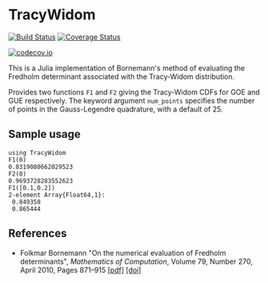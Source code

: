 # TracyWidom

[![Build Status](https://travis-ci.org/AustenLamacraft/TracyWidom.jl.svg?branch=master)](https://travis-ci.org/AustenLamacraft/TracyWidom.jl)
[![Coverage Status](https://coveralls.io/repos/AustenLamacraft/TracyWidom.jl/badge.svg?branch=master&service=github)](https://coveralls.io/github/AustenLamacraft/TracyWidom.jl?branch=master)

[![codecov.io](http://codecov.io/github/AustenLamacraft/TracyWidom.jl/coverage.svg?branch=master)](http://codecov.io/github/AustenLamacraft/TracyWidom.jl?branch=master)

This is a Julia implementation of Bornemann's method of evaluating the Fredholm determinant associated with the Tracy-Widom distribution.

Provides two functions `F1` and `F2` giving the Tracy-Widom CDFs for GOE and GUE respectively. The keyword argument `num_points` specifies the number of points in the Gauss-Legendre quadrature, with a default of 25.

## Sample usage

```
using TracyWidom
F1(0)
0.8319080662029523
F2(0)
0.9693728283552623
F1([0.1,0.2])
2-element Array{Float64,1}:
 0.849358
 0.865444
```

## References
- Folkmar Bornemann
    "On the numerical evaluation of Fredholm determinants",
    *Mathematics of Computation*,
    Volume 79, Number 270, April 2010, Pages 871–915
  [[pdf]](https://www.ams.org/journals/mcom/2010-79-270/S0025-5718-09-02280-7/S0025-5718-09-02280-7.pdf)
  [[doi]](https://doi.org/10.1090/S0025-5718-09-02280-7 )

